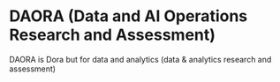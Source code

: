 # DAORA (Data and AI Operations Research and Assessment)

DAORA is Dora but for data and analytics (data &amp; analytics research and assessment)

